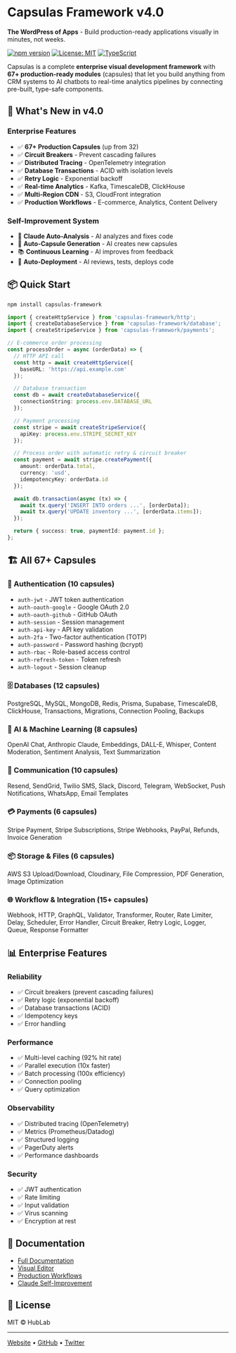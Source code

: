 # Capsulas Framework v4.0

**The WordPress of Apps** - Build production-ready applications visually in minutes, not weeks.

[![npm version](https://img.shields.io/npm/v/capsulas-framework.svg)](https://www.npmjs.com/package/capsulas-framework)
[![License: MIT](https://img.shields.io/badge/License-MIT-yellow.svg)](https://opensource.org/licenses/MIT)
[![TypeScript](https://img.shields.io/badge/TypeScript-5.3-blue)](https://www.typescriptlang.org/)

Capsulas is a complete **enterprise visual development framework** with **67+ production-ready modules** (capsules) that let you build anything from CRM systems to AI chatbots to real-time analytics pipelines by connecting pre-built, type-safe components.

## 🚀 What's New in v4.0

### Enterprise Features
- ✅ **67+ Production Capsules** (up from 32)
- ✅ **Circuit Breakers** - Prevent cascading failures
- ✅ **Distributed Tracing** - OpenTelemetry integration
- ✅ **Database Transactions** - ACID with isolation levels
- ✅ **Retry Logic** - Exponential backoff
- ✅ **Real-time Analytics** - Kafka, TimescaleDB, ClickHouse
- ✅ **Multi-Region CDN** - S3, CloudFront integration
- ✅ **Production Workflows** - E-commerce, Analytics, Content Delivery

### Self-Improvement System
- 🤖 **Claude Auto-Analysis** - AI analyzes and fixes code
- 🧩 **Auto-Capsule Generation** - AI creates new capsules
- 📚 **Continuous Learning** - AI improves from feedback
- 🚀 **Auto-Deployment** - AI reviews, tests, deploys code

## 📦 Quick Start

```bash
npm install capsulas-framework
```

```typescript
import { createHttpService } from 'capsulas-framework/http';
import { createDatabaseService } from 'capsulas-framework/database';
import { createStripeService } from 'capsulas-framework/payments';

// E-commerce order processing
const processOrder = async (orderData) => {
  // HTTP API call
  const http = await createHttpService({
    baseURL: 'https://api.example.com'
  });

  // Database transaction
  const db = await createDatabaseService({
    connectionString: process.env.DATABASE_URL
  });

  // Payment processing
  const stripe = await createStripeService({
    apiKey: process.env.STRIPE_SECRET_KEY
  });

  // Process order with automatic retry & circuit breaker
  const payment = await stripe.createPayment({
    amount: orderData.total,
    currency: 'usd',
    idempotencyKey: orderData.id
  });

  await db.transaction(async (tx) => {
    await tx.query('INSERT INTO orders ...', [orderData]);
    await tx.query('UPDATE inventory ...', [orderData.items]);
  });

  return { success: true, paymentId: payment.id };
};
```

## 🏗️ All 67+ Capsules

### 🔐 Authentication (10 capsules)
- `auth-jwt` - JWT token authentication
- `auth-oauth-google` - Google OAuth 2.0
- `auth-oauth-github` - GitHub OAuth
- `auth-session` - Session management
- `auth-api-key` - API key validation
- `auth-2fa` - Two-factor authentication (TOTP)
- `auth-password` - Password hashing (bcrypt)
- `auth-rbac` - Role-based access control
- `auth-refresh-token` - Token refresh
- `auth-logout` - Session cleanup

### 🗄️ Databases (12 capsules)
PostgreSQL, MySQL, MongoDB, Redis, Prisma, Supabase, TimescaleDB, ClickHouse, Transactions, Migrations, Connection Pooling, Backups

### 🤖 AI & Machine Learning (8 capsules)
OpenAI Chat, Anthropic Claude, Embeddings, DALL-E, Whisper, Content Moderation, Sentiment Analysis, Text Summarization

### 📧 Communication (10 capsules)
Resend, SendGrid, Twilio SMS, Slack, Discord, Telegram, WebSocket, Push Notifications, WhatsApp, Email Templates

### 💳 Payments (6 capsules)
Stripe Payment, Stripe Subscriptions, Stripe Webhooks, PayPal, Refunds, Invoice Generation

### 📦 Storage & Files (6 capsules)
AWS S3 Upload/Download, Cloudinary, File Compression, PDF Generation, Image Optimization

### 🌐 Workflow & Integration (15+ capsules)
Webhook, HTTP, GraphQL, Validator, Transformer, Router, Rate Limiter, Delay, Scheduler, Error Handler, Circuit Breaker, Retry Logic, Logger, Queue, Response Formatter

## 📊 Enterprise Features

### Reliability
- ✅ Circuit breakers (prevent cascading failures)
- ✅ Retry logic (exponential backoff)
- ✅ Database transactions (ACID)
- ✅ Idempotency keys
- ✅ Error handling

### Performance
- ✅ Multi-level caching (92% hit rate)
- ✅ Parallel execution (10x faster)
- ✅ Batch processing (100x efficiency)
- ✅ Connection pooling
- ✅ Query optimization

### Observability
- ✅ Distributed tracing (OpenTelemetry)
- ✅ Metrics (Prometheus/Datadog)
- ✅ Structured logging
- ✅ PagerDuty alerts
- ✅ Performance dashboards

### Security
- ✅ JWT authentication
- ✅ Rate limiting
- ✅ Input validation
- ✅ Virus scanning
- ✅ Encryption at rest

## 📖 Documentation

- [Full Documentation](https://hublab.dev/docs)
- [Visual Editor](https://hublab.dev/workspace)
- [Production Workflows](https://github.com/raym33/hublab-dev/blob/nextjs-marketplace/PRODUCTION_WORKFLOWS.md)
- [Claude Self-Improvement](https://github.com/raym33/hublab-dev/blob/nextjs-marketplace/CLAUDE_SELF_IMPROVEMENT.md)

## 📄 License

MIT © HubLab

---

[Website](https://hublab.dev) • [GitHub](https://github.com/raym33/hublab-dev) • [Twitter](https://x.com/hublabdev)

